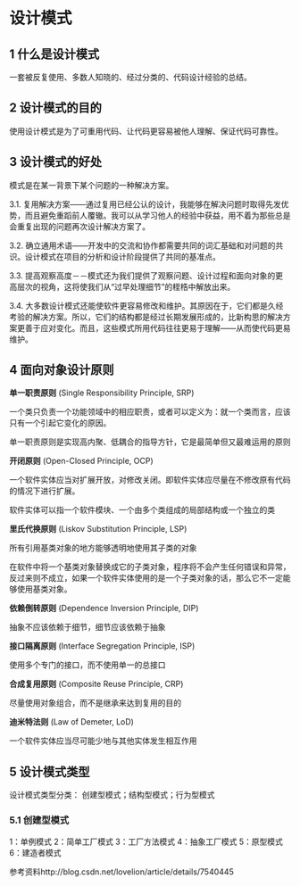 # 设计模式 #

## 1 什么是设计模式 ##
一套被反复使用、多数人知晓的、经过分类的、代码设计经验的总结。

## 2 设计模式的目的 ##
使用设计模式是为了可重用代码、让代码更容易被他人理解、保证代码可靠性。

## 3 设计模式的好处 ##

模式是在某一背景下某个问题的一种解决方案。

3.1. 复用解决方案——通过复用已经公认的设计，我能够在解决问题时取得先发优势，而且避免重蹈前人覆辙。我可以从学习他人的经验中获益，用不着为那些总是会重复出现的问题再次设计解决方案了。

3.2. 确立通用术语——开发中的交流和协作都需要共同的词汇基础和对问题的共识。设计模式在项目的分析和设计阶段提供了共同的基准点。

3.3. 提高观察高度－－模式还为我们提供了观察问题、设计过程和面向对象的更高层次的视角，这将使我们从“过早处理细节”的桎梏中解放出来。

3.4. 大多数设计模式还能使软件更容易修改和维护。其原因在于，它们都是久经考验的解决方案。所以，它们的结构都是经过长期发展形成的，比新构思的解决方案更善于应对变化。而且，这些模式所用代码往往更易于理解——从而使代码更易维护。

## 4 面向对象设计原则 ##



**单一职责原则**
(Single Responsibility Principle, SRP)

一个类只负责一个功能领域中的相应职责，或者可以定义为：就一个类而言，应该只有一个引起它变化的原因。

单一职责原则是实现高内聚、低耦合的指导方针，它是最简单但又最难运用的原则

**开闭原则**
(Open-Closed Principle, OCP)

一个软件实体应当对扩展开放，对修改关闭。即软件实体应尽量在不修改原有代码的情况下进行扩展。

软件实体可以指一个软件模块、一个由多个类组成的局部结构或一个独立的类

**里氏代换原则**
(Liskov Substitution Principle, LSP)

所有引用基类对象的地方能够透明地使用其子类的对象

在软件中将一个基类对象替换成它的子类对象，程序将不会产生任何错误和异常，反过来则不成立，如果一个软件实体使用的是一个子类对象的话，那么它不一定能够使用基类对象。

**依赖倒转原则**
(Dependence  Inversion Principle, DIP)

抽象不应该依赖于细节，细节应该依赖于抽象

**接口隔离原则**
(Interface Segregation Principle, ISP)

使用多个专门的接口，而不使用单一的总接口


**合成复用原则**
(Composite Reuse Principle, CRP)

尽量使用对象组合，而不是继承来达到复用的目的
 

**迪米特法则**
(Law of Demeter, LoD)

一个软件实体应当尽可能少地与其他实体发生相互作用


## 5 设计模式类型 ##
设计模式类型分类： 创建型模式；结构型模式；行为型模式

### 5.1 创建型模式 ###
1：单例模式
2：简单工厂模式
3：工厂方法模式
4：抽象工厂模式
5：原型模式
6：建造者模式



参考资料http://blog.csdn.net/lovelion/article/details/7540445